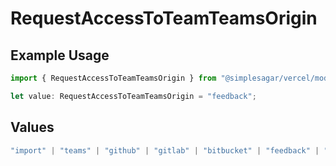 # RequestAccessToTeamTeamsOrigin

## Example Usage

```typescript
import { RequestAccessToTeamTeamsOrigin } from "@simplesagar/vercel/models/requestaccesstoteamop.js";

let value: RequestAccessToTeamTeamsOrigin = "feedback";
```

## Values

```typescript
"import" | "teams" | "github" | "gitlab" | "bitbucket" | "feedback" | "organization-teams" | "mail" | "link" | "saml" | "dsync"
```
